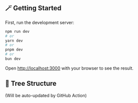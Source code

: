 
## 🪄 Getting Started

First, run the development server:

```bash
npm run dev
# or
yarn dev
# or
pnpm dev
# or
bun dev
```

Open [http://localhost:3000](http://localhost:3000) with your browser to see the result.

## 🌳 Tree Structure

<!-- FOLDER-STRUCTURE-START -->
(Will be auto-updated by GitHub Action)
<!-- FOLDER-STRUCTURE-END -->